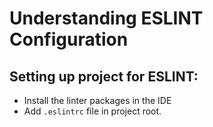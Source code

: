 # Understanding ESLINT Configuration

## Setting up project for ESLINT:
- Install the linter packages in the IDE
- Add `.eslintrc` file in project root.
